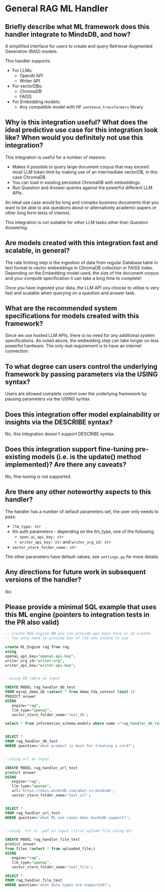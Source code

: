 # General RAG ML Handler

## Briefly describe what ML framework does this handler integrate to MindsDB, and how?
A simplified interface for users to create and query Retrieval-Augmented Generation (RAG) models.

This handler supports:
- For LLMs:
    - OpenAI API
    - Writer API
- For vectorDBs:
    - ChromaDB
    - FAISS
- For Embedding models:
    - Any compatible model with HF `sentence_transformers` library

## Why is this integration useful? What does the ideal predictive use case for this integration look like? When would you definitely not use this integration?

This integration is useful for a number of reasons:
- Makes it possible to query large document corpus that may exceed most LLM token limit by making use of an intermediate vectorDB, in this case ChromaDB.
- You can load in existing persisted ChromaDB with embeddings.
- Run Question and Answer queries against the powerful different LLM APIs.

An ideal use case would be long and complex business documents that you want to be able to ask questions about or alternatively academic papers or other long form texts of interest.

This integration is not suitable for other LLM tasks other than Question Answering.

## Are models created with this integration fast and scalable, in general?
The rate limiting step is the ingestion of data from regular Database table in text format to vector embeddings in ChromaDB collection or FAISS index. Depending on the Embedding model used, the size of the document corpus and your compute specification it can take a long time to complete!

Once you have ingested your data, the LLM API you choose to utilise is very fast and scalable when querying on a question and answer task.

## What are the recommended system specifications for models created with this framework?
Since we use hosted LLM APIs, there is no need for any additional system specifications. As noted above, the embedding step can take longer on less powerful hardware. The only real requirement is to have an internet connection.

## To what degree can users control the underlying framework by passing parameters via the USING syntax?
Users are allowed complete control over the underlying framework by passing parameters via the USING syntax.

## Does this integration offer model explainability or insights via the DESCRIBE syntax?
No, this integration doesn't support DESCRIBE syntax.

## Does this integration support fine-tuning pre-existing models (i.e. is the update() method implemented)? Are there any caveats?
No, fine-tuning is not supported.

## Are there any other noteworthy aspects to this handler?
The handler has a number of default parameters set, the user only needs to pass:

- `llm_type: str`
- llm auth parameters - depending on the llm_type, one of the following:
    - `open_ai_api_key: str`
    - `writer_api_key: str` and `writer_org_id: str`
- `vector_store_folder_name: str`

The other parameters have default values, see `settings.py` for more details.

## Any directions for future work in subsequent versions of the handler?
tbc

## Please provide a minimal SQL example that uses this ML engine (pointers to integration tests in the PR also valid)

```sql
-- Create RAG engine NB you can provide api keys here or at create
-- You only need to provide key of llm you intend to use

create ML_Engine rag from rag
using
openai_api_key="openai-api-key",
writer_org_id="writer-org",
writer_api_key="writer-api-key";


--using DB table as input

CREATE MODEL rag_handler_db_test
FROM mysql_demo_db (select * from demo_fda_context limit 2)
PREDICT answer
USING
   engine="rag",
   llm_type="openai",
   vector_store_folder_name='test_db';

select * from information_schema.models where name ="rag_handler_db_test" ;


SELECT *
FROM rag_handler_db_test
WHERE question='what product is best for treating a cold?';


--using url as input

CREATE MODEL rag_handler_url_test
predict answer
USING
   engine="rag",
   llm_type="openai",
   url='https://docs.mindsdb.com/what-is-mindsdb',
   vector_store_folder_name='test_url';


SELECT *
FROM rag_handler_url_test
WHERE question='what ML use cases does mindsdb support?';


--using .txt or .pdf as input (first upload file using UI)

CREATE MODEL rag_handler_file_test
predict answer
from files (select * from uploaded_file;)
USING
   engine="rag",
   llm_type="openai",
   vector_store_folder_name='test_file';

SELECT *
FROM rag_handler_file_test
WHERE question='what data types are supported?';

```
